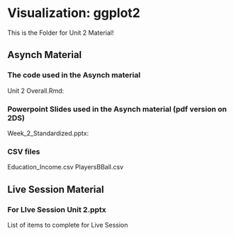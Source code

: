 # Visualization: ggplot2  

This is the Folder for Unit 2 Material!

## Asynch Material

### The code used in the Asynch material  

Unit 2 Overall.Rmd:

### Powerpoint Slides used in the Asynch material (pdf version on 2DS)  

Week_2_Standardized.pptx:  

### CSV files  

Education_Income.csv
PlayersBBall.csv

## Live Session Material

### For LIve Session Unit 2.pptx

List of items to complete for Live Session
